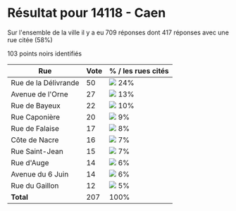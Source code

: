 # Résultat pour 14118 - Caen

Sur l'ensemble de la ville il y a eu 709 réponses dont 417 réponses avec une rue citée (58%)

103 points noirs identifiés

| Rue | Vote | % / les rues cités|
|-----|------|-------------------|
| Rue de la Délivrande | 50 | <img src="../../img/bar_24.gif" />&nbsp;24%|
| Avenue de l'Orne | 27 | <img src="../../img/bar_13.gif" />&nbsp;13%|
| Rue de Bayeux | 22 | <img src="../../img/bar_10.gif" />&nbsp;10%|
| Rue Caponière | 20 | <img src="../../img/bar_9.gif" />&nbsp;9%|
| Rue de Falaise | 17 | <img src="../../img/bar_8.gif" />&nbsp;8%|
| Côte de Nacre | 16 | <img src="../../img/bar_7.gif" />&nbsp;7%|
| Rue Saint-Jean | 15 | <img src="../../img/bar_7.gif" />&nbsp;7%|
| Rue d'Auge | 14 | <img src="../../img/bar_6.gif" />&nbsp;6%|
| Avenue du 6 Juin | 14 | <img src="../../img/bar_6.gif" />&nbsp;6%|
| Rue du Gaillon | 12 | <img src="../../img/bar_5.gif" />&nbsp;5%|
| **Total** | 207 | 100%|
